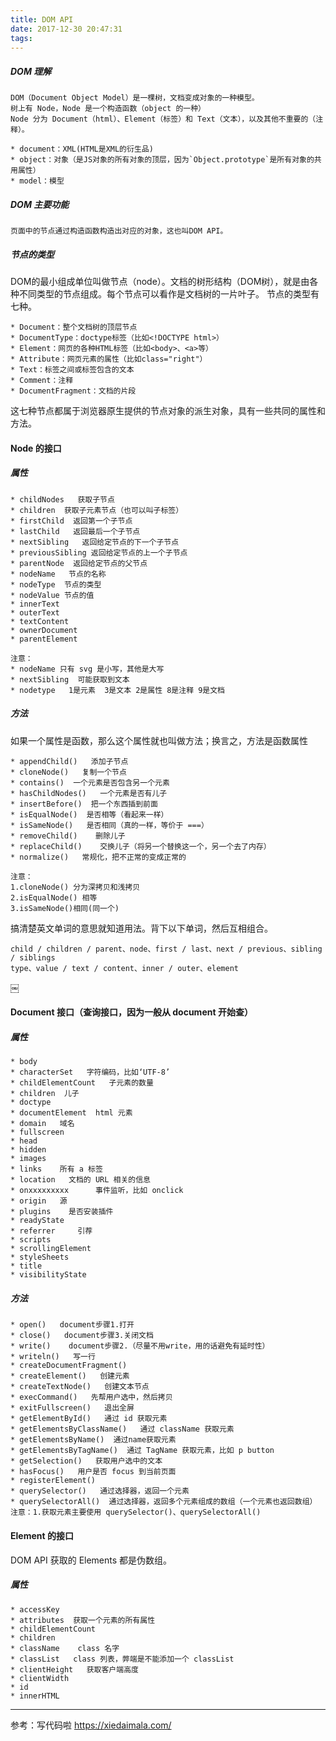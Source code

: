 ```yaml
---
title: DOM API
date: 2017-12-30 20:47:31
tags:
---
```

##### DOM 理解
	DOM（Document Object Model）是一棵树，文档变成对象的一种模型。
	树上有 Node，Node 是一个构造函数（object 的一种）
	Node 分为 Document（html）、Element（标签）和 Text（文本），以及其他不重要的（注释）。
	
	* document：XML(HTML是XML的衍生品)
	* object：对象（是JS对象的所有对象的顶层，因为`Object.prototype`是所有对象的共用属性）
	* model：模型

##### DOM 主要功能
	页面中的节点通过构造函数构造出对应的对象，这也叫DOM API。￼

##### 节点的类型
DOM的最小组成单位叫做节点（node）。文档的树形结构（DOM树），就是由各种不同类型的节点组成。每个节点可以看作是文档树的一片叶子。
节点的类型有七种。

	* Document：整个文档树的顶层节点
	* DocumentType：doctype标签（比如<!DOCTYPE html>）
	* Element：网页的各种HTML标签（比如<body>、<a>等）
	* Attribute：网页元素的属性（比如class="right"）
	* Text：标签之间或标签包含的文本
	* Comment：注释
	* DocumentFragment：文档的片段
这七种节点都属于浏览器原生提供的节点对象的派生对象，具有一些共同的属性和方法。

#### Node 的接口
##### 属性

	* childNodes   获取子节点 
	* children  获取子元素节点（也可以叫子标签）  
	* firstChild  返回第一个子节点
	* lastChild   返回最后一个子节点     
	* nextSibling   返回给定节点的下一个子节点 
	* previousSibling 返回给定节点的上一个子节点 
	* parentNode  返回给定节点的父节点 
	* nodeName   节点的名称
	* nodeType  节点的类型     
	* nodeValue 节点的值
	* innerText   
	* outerText  
	* textContent  
	* ownerDocument
	* parentElement  
      
	注意：
	* nodeName 只有 svg 是小写，其他是大写
	* nextSibling  可能获取到文本
	* nodetype   1是元素  3是文本 2是属性 8是注释 9是文档	
##### 方法
如果一个属性是函数，那么这个属性就也叫做方法；换言之，方法是函数属性

	* appendChild()   添加子节点
	* cloneNode()   复制一个节点
	* contains()  一个元素是否包含另一个元素
	* hasChildNodes()   一个元素是否有儿子
	* insertBefore()  把一个东西插到前面
	* isEqualNode()  是否相等（看起来一样）  
	* isSameNode()   是否相同（真的一样，等价于 ===）
	* removeChild()    删除儿子
	* replaceChild()    交换儿子（将另一个替换这一个，另一个去了内存）
	* normalize()   常规化，把不正常的变成正常的

	注意：
	1.cloneNode() 分为深拷贝和浅拷贝
	2.isEqualNode() 相等     
	3.isSameNode()相同(同一个)  

搞清楚英文单词的意思就知道用法。背下以下单词，然后互相组合。

	child / children / parent、node、first / last、next / previous、sibling / siblings
	type、value / text / content、inner / outer、element
￼
#### Document 接口（查询接口，因为一般从 document 开始查）
##### 属性

	* body  
	* characterSet   字符编码，比如‘UTF-8’
	* childElementCount   子元素的数量
	* children  儿子
	* doctype
	* documentElement  html 元素
	* domain   域名
	* fullscreen  
	* head 
	* hidden  
	* images
	* links    所有 a 标签
	* location   文档的 URL 相关的信息
	* onxxxxxxxxx      事件监听，比如 onclick 
	* origin   源
	* plugins    是否安装插件
	* readyState   
	* referrer     引荐
	* scripts
	* scrollingElement
	* styleSheets
	* title
	* visibilityState

##### 方法

	* open()   document步骤1.打开
	* close()   document步骤3.关闭文档
	* write()    document步骤2.（尽量不用write，用的话避免有延时性）
	* writeln()   写一行
	* createDocumentFragment()  
	* createElement()   创建元素
	* createTextNode()   创建文本节点
	* execCommand()   先帮用户选中，然后拷贝
	* exitFullscreen()   退出全屏
	* getElementById()   通过 id 获取元素
	* getElementsByClassName()   通过 className 获取元素
	* getElementsByName()  通过name获取元素
	* getElementsByTagName()  通过 TagName 获取元素，比如 p button
	* getSelection()   获取用户选中的文本
	* hasFocus()   用户是否 focus 到当前页面
	* registerElement() 
	* querySelector()   通过选择器，返回一个元素
	* querySelectorAll()  通过选择器，返回多个元素组成的数组（一个元素也返回数组） 
	注意：1.获取元素主要使用 querySelector()、querySelectorAll() 
           
         
#### Element 的接口
DOM API 获取的 Elements 都是伪数组。
##### 属性

	* accessKey
	* attributes  获取一个元素的所有属性
	* childElementCount
	* children
	* className    class 名字
	* classList   class 列表，弊端是不能添加一个 classList 
	* clientHeight   获取客户端高度
	* clientWidth
	* id
	* innerHTML

----
参考：写代码啦 <https://xiedaimala.com/>
